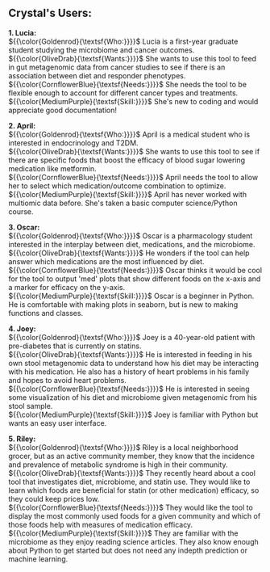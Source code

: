 ## Crystal's Users:
**1. Lucia:** <br>
${{\color{Goldenrod}{\textsf{Who:}}}}$ Lucia is a first-year graduate student studying the microbiome and cancer outcomes.<br>
${{\color{OliveDrab}{\textsf{Wants:}}}}$ She wants to use this tool to feed in gut metagenomic data from cancer studies to see if there is an association between diet and responder phenotypes.<br>
${{\color{CornflowerBlue}{\textsf{Needs:}}}}$ She needs the tool to be flexible enough to account for different cancer types and treatments.<br>
${{\color{MediumPurple}{\textsf{Skill:}}}}$  She's new to coding and would appreciate good documentation!

**2. April:** <br>
${{\color{Goldenrod}{\textsf{Who:}}}}$ April is a medical student who is interested in endocrinology and T2DM.<br>
${{\color{OliveDrab}{\textsf{Wants:}}}}$ She wants to use this tool to see if there are specific foods that boost the efficacy of blood sugar lowering medication like metformin. <br>
${{\color{CornflowerBlue}{\textsf{Needs:}}}}$ April needs the tool to allow her to select which medication/outcome combination to optimize. <br>
${{\color{MediumPurple}{\textsf{Skill:}}}}$ April has never worked with multiomic data before. She's taken a basic computer science/Python course. 

**3. Oscar:** <br>
${{\color{Goldenrod}{\textsf{Who:}}}}$ Oscar is a pharmacology student interested in the interplay between diet, medications, and the microbiome.<br>
${{\color{OliveDrab}{\textsf{Wants:}}}}$  He wonders if the tool can help answer which medications are the most influenced by diet.<br>
${{\color{CornflowerBlue}{\textsf{Needs:}}}}$ Oscar thinks it would be cool for the tool to output 'med' plots that show different foods on the x-axis and a marker for efficacy on the y-axis.<br>
${{\color{MediumPurple}{\textsf{Skill:}}}}$ Oscar is a beginner in Python. He is comfortable with making plots in seaborn, but is new to making functions and classes. 

**4. Joey:** <br>
${{\color{Goldenrod}{\textsf{Who:}}}}$ Joey is a 40-year-old patient with pre-diabetes that is currently on statins.<br>
${{\color{OliveDrab}{\textsf{Wants:}}}}$ He is interested in feeding in his own stool metagenomic data to understand how his diet may be interacting with his medication. He also has a history of heart problems in his family and hopes to avoid heart problems.<br>
${{\color{CornflowerBlue}{\textsf{Needs:}}}}$ He is interested in seeing some visualization of his diet and microbiome given metagenomic from his stool sample.<br>
${{\color{MediumPurple}{\textsf{Skill:}}}}$ Joey is familiar with Python but wants an easy user interface.

**5. Riley:** <br>
${{\color{Goldenrod}{\textsf{Who:}}}}$ Riley is a local neighborhood grocer, but as an active community member, they know that the incidence and prevalence of metabolic syndrome is high in their community.<br>
${{\color{OliveDrab}{\textsf{Wants:}}}}$ They recently heard about a cool tool that investigates diet, microbiome, and statin use. They would like to learn which foods are beneficial for statin (or other medication) efficacy, so they could keep prices low.<br>
${{\color{CornflowerBlue}{\textsf{Needs:}}}}$ They would like the tool to display the most commonly used foods for a given community and which of those foods help with measures of medication efficacy.<br>
${{\color{MediumPurple}{\textsf{Skill:}}}}$ They are familiar with the microbiome as they enjoy reading science articles. They also know enough about Python to get started but does not need any indepth prediction or machine learning. 
